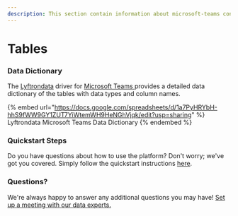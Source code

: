```yaml
---
description: This section contain information about microsoft-teams connector tables information
---
```


# Tables

### Data Dictionary

The [Lyftrondata](https://www.lyftrondata.com/) driver for [Microsoft Teams](https://www.lyftrondata.com/integration/microsoft-teams/)[ ](https://www.lyftrondata.com/integration/microsoft-teams/)provides a detailed data dictionary of the tables with data types and column names.

{% embed url="https://docs.google.com/spreadsheets/d/1a7PyHRYbH-hhS9fWW9GY1ZUT7YiWtemWH9HeNGhVjqk/edit?usp=sharing" %}
Lyftrondata Microsoft Teams Data Dictionary
{% endembed %}

### Quickstart Steps

Do you have questions about how to use the platform? Don't worry; we've got you covered. Simply follow the quickstart instructions [here](../../../../quickstart-steps.md).

### Questions? <a href="#questions" id="questions"></a>

We're always happy to answer any additional questions you may have! [Set up a meeting with our data experts.](https://www.lyftrondata.com/book-a-meeting/)

